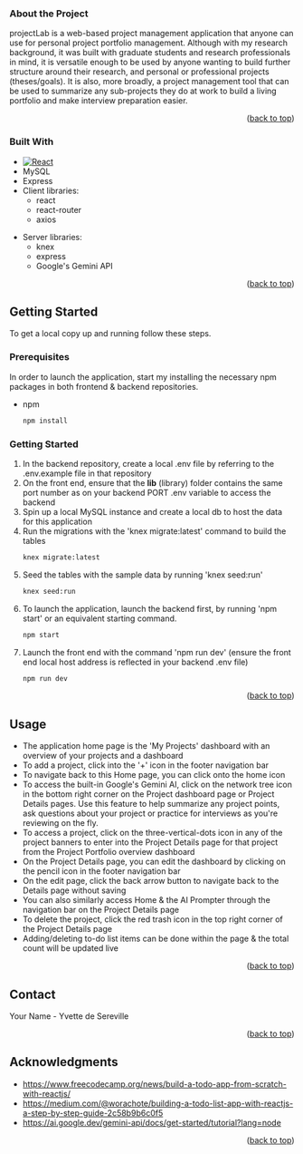 <!-- ABOUT THE PROJECT -->

### About the Project 

projectLab is a web-based project management application that anyone can use for personal project portfolio management. Although with my research background, it was built with graduate students and research professionals in mind, it is versatile enough to be used by anyone wanting to build further structure around their research, and personal or professional projects (theses/goals). It is also, more broadly, a project management tool that can be used to summarize any sub-projects they do at work to build a living portfolio and make interview preparation easier. 

<p align="right">(<a href="#readme-top">back to top</a>)</p>

### Built With

* [![React][React.js]][React-url]
* MySQL 
* Express
* Client libraries: 
    * react
    * react-router
    * axios
- Server libraries:
    * knex
    * express
    * Google's Gemini API
    
<p align="right">(<a href="#readme-top">back to top</a>)</p>

<!-- GETTING STARTED -->
## Getting Started

To get a local copy up and running follow these steps.

### Prerequisites

In order to launch the application, start my installing the necessary npm packages in both frontend & backend repositories. 
* npm
   ```sh
   npm install
   ```

### Getting Started 

1. In the backend repository, create a local .env file by referring to the .env.example file in that repository 
2. On the front end, ensure that the **lib** (library) folder contains the same port number as on your backend PORT .env variable to access the backend 
3. Spin up a local MySQL instance and create a local db to host the data for this application
4. Run the migrations with the 'knex migrate:latest' command to build the tables 
   ```sh
   knex migrate:latest
   ```
5. Seed the tables with the sample data by running 'knex seed:run' 
   ```sh
   knex seed:run
   ```
6. To launch the application, launch the backend first, by running 'npm start' or an equivalent starting command. 
   ```sh
   npm start
   ```
7. Launch the front end with the command 'npm run dev' (ensure the front end local host address is reflected in your backend .env file)
   ```sh
   npm run dev 
   ```
   
<p align="right">(<a href="#readme-top">back to top</a>)</p>

<!-- USAGE EXAMPLES -->
## Usage

- The application home page is the 'My Projects' dashboard with an overview of your projects and a dashboard
- To add a project, click into the '+' icon in the footer navigation bar 
- To navigate back to this Home page, you can click onto the home icon 
- To access the built-in Google's Gemini AI, click on the network tree icon in the bottom right corner on the Project dashboard page or Project Details pages. Use this feature to help summarize any project points, ask questions about your project or practice for interviews as you're reviewing on the fly. 
- To access a project, click on the three-vertical-dots icon in any of the project banners to enter into the Project Details page for that project from the Project Portfolio overview dashboard 
- On the Project Details page, you can edit the dashboard by clicking on the pencil icon in the footer navigation bar 
- On the edit page, click the back arrow button to navigate back to the Details page without saving 
- You can also similarly access Home & the AI Prompter through the navigation bar on the Project Details page 
- To delete the project, click the red trash icon in the top right corner of the Project Details page 
- Adding/deleting to-do list items can be done within the page & the total count will be updated live 
<p align="right">(<a href="#readme-top">back to top</a>)</p>

<!-- CONTACT -->
## Contact

Your Name - Yvette de Sereville 

<p align="right">(<a href="#readme-top">back to top</a>)</p>



<!-- ACKNOWLEDGMENTS -->
## Acknowledgments

* https://www.freecodecamp.org/news/build-a-todo-app-from-scratch-with-reactjs/
* https://medium.com/@worachote/building-a-todo-list-app-with-reactjs-a-step-by-step-guide-2c58b9b6c0f5
* https://ai.google.dev/gemini-api/docs/get-started/tutorial?lang=node

<p align="right">(<a href="#readme-top">back to top</a>)</p>



<!-- MARKDOWN LINKS & IMAGES -->
<!-- https://www.markdownguide.org/basic-syntax/#reference-style-links -->
[contributors-shield]: https://img.shields.io/github/contributors/github_username/repo_name.svg?style=for-the-badge
[contributors-url]: https://github.com/github_username/repo_name/graphs/contributors
[forks-shield]: https://img.shields.io/github/forks/github_username/repo_name.svg?style=for-the-badge
[forks-url]: https://github.com/github_username/repo_name/network/members
[stars-shield]: https://img.shields.io/github/stars/github_username/repo_name.svg?style=for-the-badge
[stars-url]: https://github.com/github_username/repo_name/stargazers
[issues-shield]: https://img.shields.io/github/issues/github_username/repo_name.svg?style=for-the-badge
[issues-url]: https://github.com/github_username/repo_name/issues
[license-shield]: https://img.shields.io/github/license/github_username/repo_name.svg?style=for-the-badge
[license-url]: https://github.com/github_username/repo_name/blob/master/LICENSE.txt
[linkedin-shield]: https://img.shields.io/badge/-LinkedIn-black.svg?style=for-the-badge&logo=linkedin&colorB=555
[linkedin-url]: https://linkedin.com/in/linkedin_username
[product-screenshot]: images/screenshot.png
[Next.js]: https://img.shields.io/badge/next.js-000000?style=for-the-badge&logo=nextdotjs&logoColor=white
[Next-url]: https://nextjs.org/
[React.js]: https://img.shields.io/badge/React-20232A?style=for-the-badge&logo=react&logoColor=61DAFB
[React-url]: https://reactjs.org/
[Vue.js]: https://img.shields.io/badge/Vue.js-35495E?style=for-the-badge&logo=vuedotjs&logoColor=4FC08D
[Vue-url]: https://vuejs.org/
[Angular.io]: https://img.shields.io/badge/Angular-DD0031?style=for-the-badge&logo=angular&logoColor=white
[Angular-url]: https://angular.io/
[Svelte.dev]: https://img.shields.io/badge/Svelte-4A4A55?style=for-the-badge&logo=svelte&logoColor=FF3E00
[Svelte-url]: https://svelte.dev/
[Laravel.com]: https://img.shields.io/badge/Laravel-FF2D20?style=for-the-badge&logo=laravel&logoColor=white
[Laravel-url]: https://laravel.com
[Bootstrap.com]: https://img.shields.io/badge/Bootstrap-563D7C?style=for-the-badge&logo=bootstrap&logoColor=white
[Bootstrap-url]: https://getbootstrap.com
[JQuery.com]: https://img.shields.io/badge/jQuery-0769AD?style=for-the-badge&logo=jquery&logoColor=white
[JQuery-url]: https://jquery.com 